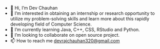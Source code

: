 - 👋 Hi, I’m Dev Chauhan
- 👀 I’m interested in obtaining an internship or research opportunity to utilize my problem-solving skills and learn more about this rapidly developing field of Computer Science. 
- 🌱 I’m currently learning Java, C++, CSS, RStudio and Python.
- 💞️ I’m looking to collaborate on open source project.
- 📫 How to reach me devrajchauhan320@gmail.com

<!---
DevChauhan30/DevChauhan30 is a ✨ special ✨ repository because its `README.md` (this file) appears on your GitHub profile.
You can click the Preview link to take a look at your changes.
--->

